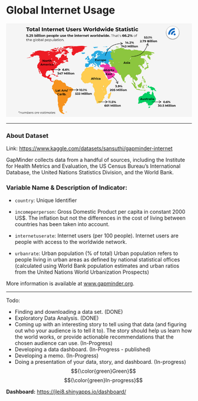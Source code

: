 # Global Internet Usage

<img src="./images/dataset-cover.png" alt="ScentAI" width="800"/>

---

### About Dataset
Link: https://www.kaggle.com/datasets/sansuthi/gapminder-internet

GapMinder collects data from a handful of sources, including the Institute for Health Metrics and Evaluation, the US Census Bureau’s International Database, the United Nations Statistics Division, and the World Bank.


### Variable Name & Description of Indicator:
  - `country`: Unique Identifier

  - `incomeperperson`: Gross Domestic Product per capita in constant 2000 US$. The inflation but not the differences in the cost of living between countries has been taken into account.

  - `internetuserate`: Internet users (per 100 people). Internet users are people with access to the worldwide network.

  - `urbanrate`: Urban population (% of total) Urban population refers to people living in urban areas as defined by national statistical offices (calculated using World Bank population estimates and urban ratios from the United Nations World Urbanization Prospects)

More information is available at www.gapminder.org.

--- 
Todo:
  - Finding and downloading a data set. (DONE)
  - Exploratory Data Analysis. (DONE)
  - Coming up with an interesting story to tell using that data (and figuring out who your audience is to tell it to). The story should help us learn how the world works, or provide actionable recommendations that the chosen audience can use. (In-Progress)
  - Developing a data dashboard. (In-Progress - published)
  - Developing a memo. (In-Progress)
  - Doing a presentation of your data, story, and dashboard. (In-progress)  $${\color{green}Green}$$	$${\color{green}In-progress}$$


**Dashboard:** https://jlei8.shinyapps.io/dashboard/
